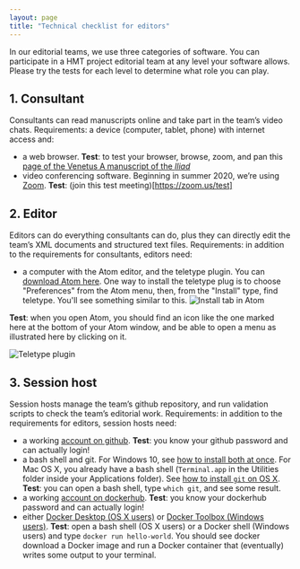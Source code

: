 ```yaml
---
layout: page
title: "Technical checklist for editors"
---
```


In our editorial teams, we use three categories of software.  You can participate in a HMT project editorial team at any level your software allows.  Please try the tests for each level to determine what role you can play.


## 1. Consultant

Consultants can read manuscripts online and take part in the team’s video chats. Requirements: a device (computer, tablet, phone) with internet access and:

- a web browser. **Test**: to test your browser, browse, zoom, and pan this [page of the Venetus A manuscript of the *Iliad*](http://www.homermultitext.org/ict2/)
- video conferencing software. Beginning in summer 2020, we’re using [Zoom](https://zoom.us/). **Test**:  (join this test meeting)[https://zoom.us/test]

## 2. Editor

Editors can do everything consultants can do, plus they can directly edit the team’s XML documents and structured text files. Requirements: in addition to the requirements for consultants, editors need:

- a computer with the Atom editor, and the teletype plugin.  You can [download Atom here](https://atom.io/). One way to install the teletype plug is to choose "Preferences" from the Atom menu, then, from the "Install" type, find teletype.  You'll see something similar to this.
![Install tab in Atom](./imgs/install-tab.png)

**Test**: when you open Atom, you should find an icon like the one marked here at the bottom of your Atom window, and be able to open a menu as illustrated here by clicking on it.

![Teletype plugin](https://hcmid.github.io/tech/editing-tiers/imgs/teletype-plugin.png)


## 3. Session host

Session hosts manage the team’s github repository, and run validation scripts to check the team’s editorial work. Requirements: in addition to the requirements for editors, session hosts need:

- a working [account on github](https://github.com/). **Test**: you know your github password and can actually login!
- a bash shell and git. For Windows 10, see [how to install both at once](http://www.homermultitext.org/editors/technologies/install-bash/). For Mac OS X, you already have a bash shell (`Terminal.app` in the Utilities folder inside your Applications folder).  See [how to install `git` on OS X](https://www.atlassian.com/git/tutorials/install-git).  **Test**: you can open a bash shell, type `which git`, and see some result.
- a working [account on dockerhub](https://hub.docker.com/). **Test**: you know your dockerhub password and can actually login!
- either [Docker Desktop (OS X users)](https://docs.docker.com/docker-for-mac/install/) or [Docker Toolbox (Windows users)](https://docs.docker.com/toolbox/toolbox_install_windows/). **Test**: open a bash shell (OS X users) or a Docker shell (Windows users) and type `docker run hello-world`. You should see docker download a Docker image and run a Docker container that (eventually) writes some output to your terminal.
